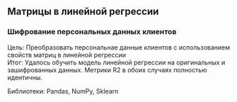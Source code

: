 ## Матрицы в линейной регрессии
### Шифрование персональных данных клиентов

Цель: Преобразовать персональнае данные клиентов с использованием свойств матриц в линейной регрессии  
Итог: Удалось обучить модель линейной регрессии на оригинальных и зашифрованных данных. Метрики R2 в обоих случаях полностью идентичны.

Библиотеки: Pandas, NumPy, Sklearn

